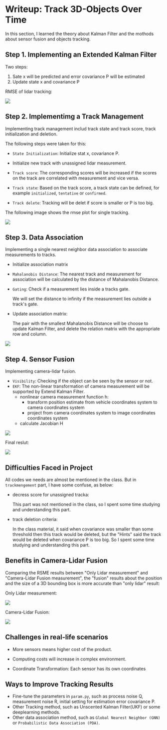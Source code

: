 # Writeup: Track 3D-Objects Over Time

In this section, I learned the theory about Kalman Filter and the mothods about sensor fusion and objects tracking.

## Step 1. Implementing an Extended Kalman Filter

Two steps:
  1. Sate x will be predicted and error covariance P will be estimated
  2. Update state x and covariance P

RMSE of lidar tracking:

![](img/final/single_target_tracking_rmse.png)

## Step 2. Implementimg a Track Management

Implementing track management includ track state and track score, track initialization and deletion.

The following steps were taken for this:

- `State Initialization`: Initialize stat x, covariance P.
- Initialize new track with unassigned lidar measurement.
- `Track score`: The corresponding scores will be increased if the scores on the track are correlated with measurement and vice versa.

- `Track state`: Based on the track score, a track state can be defined, for example `initialized`, `tentative` or `confirmed`.
- `Track delete`:
    Tracking will be delet if score is smaller or P is too big.

The following image shows the rmse plot for single tracking.

![](img/final/rmse2.png)

## Step 3. Data Association

Implementing a single nearest neighbor data association to associate measurements to tracks.

- Initialize association matrix
- `Mahalanobis Distance`:  The nearest track and measurement for association will be calculated by the distance of Mahalanobis Distance.

- `Gating`: Check if a measurement lies inside a tracks gate.

    We will set the distance to infinity if the measurement lies outside a track's gate.

- Update association matrix:

    The pair with the smallest Mahalanobis Distance will be choose to update Kalman Filter, and delete the relation matrix with the appropriate row and column.


![](img/final/track3.png)

## Step 4. Sensor Fusion

Implementing camera-lidar fusion.

- `Visibility`: Checking if the object can be seen by the sensor or not.
- `EKF`: The non-linear transformation of camera measurement will be supported by  Extend Kalman Filter.
  - nonlinear camera measurement function h:
    - transform position estimate from vehicle coordinates system to camera coordinates system
    - project from camera coordinates system to image coordinates coordinates system
  - calculate Jacobian H

![](img/final/track4.png)

Final reslut:

![](img/final/my_tracking_results.gif)

## Difficulties Faced in Project

All codes we needs are almost be mentioned in the class.
But in `trackmengement` part, I have some confuse, as below:

- decress score for unassigned tracka:

    This part was not mentioned in the class, so I spent some time studying and understanding this part.

- track deletion criteria:

    In the class material, it said when covariance was smaller than some threshold then this track would be deleted, but the "Hints" said the track would be deleted when covariance P is too big. So I spent some time studying and understanding this part.


## Benefits in Camera-Lidar Fusion

Comparing the RSME results between "Only Lidar measurement" and "Camera-Lidar Fusion measurement", the  "fusion" results about the position and the size of a 3D bounding box is more accurate than "only lidar" result:

Only Lidar measurement:

![](img/final/rmse3.png)

Camera-Lidar Fusion:

![](img/final/rmse4.png)

## Challenges in real-life scenarios

- More sensors means higher cost of the product.
  
- Computing costs will increase in complex environment.
  
- Coordinate Transformation: Each sensor has its own coordinates

## Ways to Improve Tracking Results

- Fine-tune the parameters in `param.py`, such as process noise Q, measurement noise R, initial setting for estimation error covariance P.
- Other Tracking method, such as Unscented Kalman Filter(UKF) or some deeplearning methods.
- Other data association method, such as `Global Nearest Neighbor (GNN)` or `Probabilistic Data Association (PDA)`.
